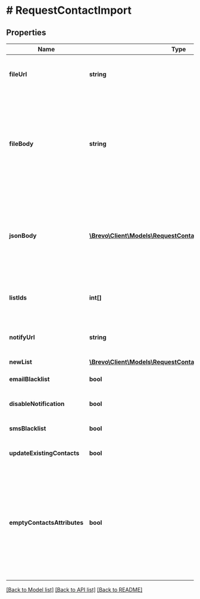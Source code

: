 # # RequestContactImport

## Properties

Name | Type | Description | Notes
------------ | ------------- | ------------- | -------------
**fileUrl** | **string** | **Mandatory if fileBody and jsonBody is not defined.** URL of the file to be imported (**no local file**). Possible file formats: #### .txt, .csv, .json | [optional]
**fileBody** | **string** | **Mandatory if fileUrl and jsonBody is not defined.** CSV content to be imported. Use semicolon to separate multiple attributes. **Maximum allowed file body size is 10MB** . However we recommend a safe limit of around 8 MB to avoid the issues caused due to increase of file body size while parsing. Please use fileUrl instead to import bigger files. | [optional]
**jsonBody** | [**\Brevo\Client\Models\RequestContactImportJsonBodyInner[]**](RequestContactImportJsonBodyInner.md) | **Mandatory if fileUrl and fileBody is not defined.** JSON content to be imported. **Maximum allowed json body size is 10MB** . However we recommend a safe limit of around 8 MB to avoid the issues caused due to increase of json body size while parsing. Please use fileUrl instead to import bigger files. | [optional]
**listIds** | **int[]** | **Mandatory if newList is not defined.** Ids of the lists in which the contacts shall be imported. For example, **[2, 4, 7]**. | [optional]
**notifyUrl** | **string** | URL that will be called once the import process is finished. For reference, https://help.brevo.com/hc/en-us/articles/360007666479 | [optional]
**newList** | [**\Brevo\Client\Models\RequestContactImportNewList**](RequestContactImportNewList.md) |  | [optional]
**emailBlacklist** | **bool** | To blacklist all the contacts for email | [optional] [default to false]
**disableNotification** | **bool** | To disable email notification | [optional] [default to false]
**smsBlacklist** | **bool** | To blacklist all the contacts for sms | [optional] [default to false]
**updateExistingContacts** | **bool** | To facilitate the choice to update the existing contacts | [optional] [default to true]
**emptyContactsAttributes** | **bool** | To facilitate the choice to erase any attribute of the existing contacts with empty value. emptyContactsAttributes &#x3D; true means the empty fields in your import will erase any attribute that currently contain data in Brevo, &amp; emptyContactsAttributes &#x3D; false means the empty fields will not affect your existing data ( **only available if &#x60;updateExistingContacts&#x60; set to true **) | [optional] [default to false]

[[Back to Model list]](../../README.md#models) [[Back to API list]](../../README.md#endpoints) [[Back to README]](../../README.md)
